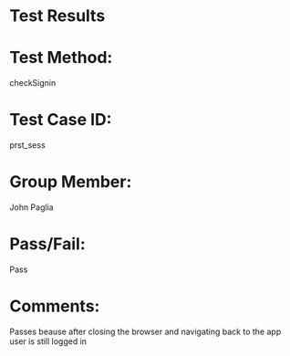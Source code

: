 # Test Results

# Test Method:
checkSignin

# Test Case ID:
prst_sess

# Group Member:
John Paglia

# Pass/Fail:
Pass

# Comments:
Passes beause after closing the browser and navigating back to the app user is still logged in